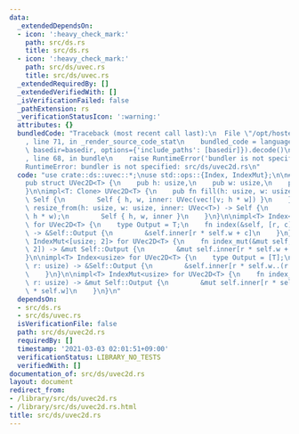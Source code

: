 ```yaml
---
data:
  _extendedDependsOn:
  - icon: ':heavy_check_mark:'
    path: src/ds.rs
    title: src/ds.rs
  - icon: ':heavy_check_mark:'
    path: src/ds/uvec.rs
    title: src/ds/uvec.rs
  _extendedRequiredBy: []
  _extendedVerifiedWith: []
  _isVerificationFailed: false
  _pathExtension: rs
  _verificationStatusIcon: ':warning:'
  attributes: {}
  bundledCode: "Traceback (most recent call last):\n  File \"/opt/hostedtoolcache/Python/3.9.2/x64/lib/python3.9/site-packages/onlinejudge_verify/documentation/build.py\"\
    , line 71, in _render_source_code_stat\n    bundled_code = language.bundle(stat.path,\
    \ basedir=basedir, options={'include_paths': [basedir]}).decode()\n  File \"/opt/hostedtoolcache/Python/3.9.2/x64/lib/python3.9/site-packages/onlinejudge_verify/languages/user_defined.py\"\
    , line 68, in bundle\n    raise RuntimeError('bundler is not specified: {}'.format(path.as_posix()))\n\
    RuntimeError: bundler is not specified: src/ds/uvec2d.rs\n"
  code: "use crate::ds::uvec::*;\nuse std::ops::{Index, IndexMut};\n\n#[derive(Clone)]\n\
    pub struct UVec2D<T> {\n    pub h: usize,\n    pub w: usize,\n    pub inner: UVec<T>,\n\
    }\n\nimpl<T: Clone> UVec2D<T> {\n    pub fn fill(h: usize, w: usize, v: T) ->\
    \ Self {\n        Self { h, w, inner: UVec(vec![v; h * w]) }\n    }\n    pub fn\
    \ resize_from(h: usize, w: usize, inner: UVec<T>) -> Self {\n        debug_assert_eq!(inner.len(),\
    \ h * w);\n        Self { h, w, inner }\n    }\n}\n\nimpl<T> Index<[usize; 2]>\
    \ for UVec2D<T> {\n    type Output = T;\n    fn index(&self, [r, c]: [usize; 2])\
    \ -> &Self::Output {\n        &self.inner[r * self.w + c]\n    }\n}\n\nimpl<T>\
    \ IndexMut<[usize; 2]> for UVec2D<T> {\n    fn index_mut(&mut self, [r, c]: [usize;\
    \ 2]) -> &mut Self::Output {\n        &mut self.inner[r * self.w + c]\n    }\n\
    }\n\nimpl<T> Index<usize> for UVec2D<T> {\n    type Output = [T];\n    fn index(&self,\
    \ r: usize) -> &Self::Output {\n        &self.inner[r * self.w..(r + 1) * self.w]\n\
    \    }\n}\n\nimpl<T> IndexMut<usize> for UVec2D<T> {\n    fn index_mut(&mut self,\
    \ r: usize) -> &mut Self::Output {\n        &mut self.inner[r * self.w..(r + 1)\
    \ * self.w]\n    }\n}\n"
  dependsOn:
  - src/ds.rs
  - src/ds/uvec.rs
  isVerificationFile: false
  path: src/ds/uvec2d.rs
  requiredBy: []
  timestamp: '2021-03-03 02:01:51+09:00'
  verificationStatus: LIBRARY_NO_TESTS
  verifiedWith: []
documentation_of: src/ds/uvec2d.rs
layout: document
redirect_from:
- /library/src/ds/uvec2d.rs
- /library/src/ds/uvec2d.rs.html
title: src/ds/uvec2d.rs
---
```

